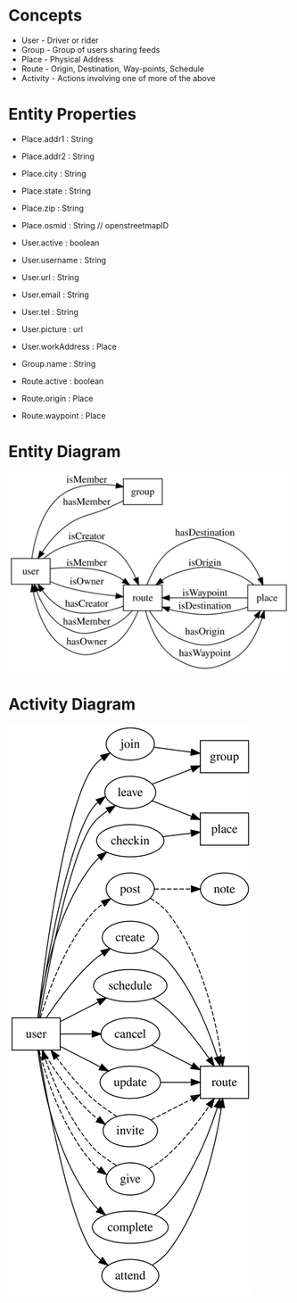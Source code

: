 Concepts
========

* User - Driver or rider
* Group - Group of users sharing feeds
* Place - Physical Address
* Route - Origin, Destination, Way-points, Schedule
* Activity - Actions involving one of more of the above

Entity Properties
=================

* Place.addr1 : String
* Place.addr2 : String
* Place.city : String
* Place.state : String
* Place.zip : String
* Place.osmid : String // openstreetmapID

* User.active : boolean
* User.username : String
* User.url : String
* User.email : String
* User.tel : String
* User.picture : url
* User.workAddress : Place

* Group.name : String

* Route.active : boolean
* Route.origin : Place
* Route.waypoint : Place

Entity Diagram
==============

![entities.dot.svg](entities.dot.svg "entities.dot.svg")

Activity Diagram
================

![activities.dot.svg](activities.dot.svg "activities.dot.svg")
